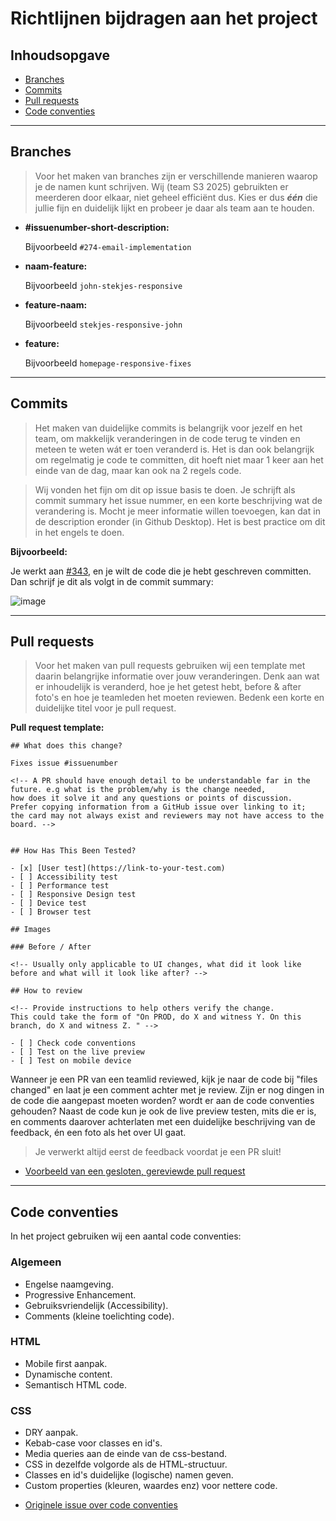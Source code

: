 # Richtlijnen bijdragen aan het project

## Inhoudsopgave
- [Branches](#branches)
- [Commits](#commits)
- [Pull requests](#pull-requests)
- [Code conventies](#code-conventies)

---

## Branches

> Voor het maken van branches zijn er verschillende manieren waarop je de namen kunt schrijven. Wij (team S3 2025) gebruikten er meerderen door elkaar, niet geheel efficiënt dus. Kies er dus _**één**_ die jullie fijn en duidelijk lijkt en probeer je daar als team aan te houden.

- **#issuenumber-short-description:**
  
  Bijvoorbeeld `#274-email-implementation`

- **naam-feature:**

  Bijvoorbeeld `john-stekjes-responsive`

- **feature-naam:**

  Bijvoorbeeld `stekjes-responsive-john`

- **feature:**

  Bijvoorbeeld `homepage-responsive-fixes`

---

## Commits

> Het maken van duidelijke commits is belangrijk voor jezelf en het team, om makkelijk veranderingen in de code terug te vinden en meteen te weten wát er toen veranderd is.
Het is dan ook belangrijk om regelmatig je code te committen, dit hoeft niet maar 1 keer aan het einde van de dag, maar kan ook na 2 regels code.

> Wij vonden het fijn om dit op issue basis te doen. Je schrijft als commit summary het issue nummer, en een korte beschrijving wat de verandering is. Mocht je meer informatie willen toevoegen, kan dat in de description eronder (in Github Desktop). Het is best practice om dit in het engels te doen.

**Bijvoorbeeld:**

Je werkt aan [#343](https://github.com/fdnd-agency/buurtcampus-oost/issues/343), en je wilt de code die je hebt geschreven committen. Dan schrijf je dit als volgt in de commit summary:

 ![image](https://github.com/user-attachments/assets/63eb5022-99d0-4bc2-9add-dcdd89d4a570)

---

## Pull requests

> Voor het maken van pull requests gebruiken wij een template met daarin belangrijke informatie over jouw veranderingen. Denk aan wat er inhoudelijk is veranderd, hoe je het getest hebt, before & after foto's en hoe je teamleden het moeten reviewen. Bedenk een korte en duidelijke titel voor je pull request.

**Pull request template:**

```
## What does this change?

Fixes issue #issuenumber

<!-- A PR should have enough detail to be understandable far in the future. e.g what is the problem/why is the change needed,
how does it solve it and any questions or points of discussion.
Prefer copying information from a GitHub issue over linking to it;
the card may not always exist and reviewers may not have access to the board. -->


## How Has This Been Tested?

- [x] [User test](https://link-to-your-test.com)
- [ ] Accessibility test
- [ ] Performance test
- [ ] Responsive Design test
- [ ] Device test
- [ ] Browser test

## Images

### Before / After

<!-- Usually only applicable to UI changes, what did it look like before and what will it look like after? -->

## How to review

<!-- Provide instructions to help others verify the change.
This could take the form of "On PROD, do X and witness Y. On this branch, do X and witness Z. " -->

- [ ] Check code conventions
- [ ] Test on the live preview
- [ ] Test on mobile device
```
Wanneer je een PR van een teamlid reviewed, kijk je naar de code bij "files changed" en laat je een comment achter met je review. Zijn er nog dingen in de code die aangepast moeten worden? wordt er aan de code conventies gehouden? Naast de code kun je ook de live preview testen, mits die er is, en comments daarover achterlaten met een duidelijke beschrijving van de feedback, én een foto als het over UI gaat.

> Je verwerkt altijd eerst de feedback voordat je een PR sluit!

- [Voorbeeld van een gesloten, gereviewde pull request](https://github.com/fdnd-agency/buurtcampus-oost/pull/332)

---

## Code conventies

In het project gebruiken wij een aantal code conventies:

### Algemeen
- Engelse naamgeving.
- Progressive Enhancement.
- Gebruiksvriendelijk (Accessibility).
- Comments (kleine toelichting code).

### HTML
- Mobile first aanpak.
- Dynamische content.
- Semantisch HTML code.

### CSS
- DRY aanpak.
- Kebab-case voor classes en id's.
- Media queries aan de einde van de css-bestand.
- CSS in dezelfde volgorde als de HTML-structuur.
- Classes en id's duidelijke (logische) namen geven.
- Custom properties (kleuren, waardes enz) voor nettere code.


* [Originele issue over code conventies](https://github.com/fdnd-agency/buurtcampus-oost/issues/117)